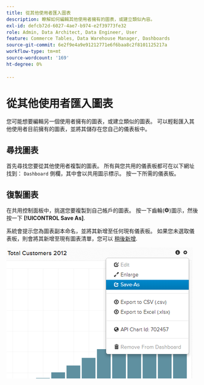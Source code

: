 ```yaml
---
title: 從其他使用者匯入圖表
description: 瞭解如何編輯其他使用者擁有的圖表，或建立類似內容。
exl-id: defcb72d-6027-4ae7-b974-e2f39773fe32
role: Admin, Data Architect, Data Engineer, User
feature: Commerce Tables, Data Warehouse Manager, Dashboards
source-git-commit: 6e2f9e4a9e91212771e6f6baa8c2f8101125217a
workflow-type: tm+mt
source-wordcount: '169'
ht-degree: 0%

---
```


# 從其他使用者匯入圖表

您可能想要編輯另一個使用者擁有的圖表，或建立類似的圖表。 可以輕鬆匯入其他使用者目前擁有的圖表，並將其儲存在您自己的儀表板中。

## 尋找圖表

首先尋找您要從其他使用者複製的圖表。 所有與您共用的儀表板都可在以下網址找到： `Dashboard` 側欄，其中會以共用圖示標示。 按一下所需的儀表板。

## 復製圖表

在共用控制面板中，挑選您要複製到自己帳戶的圖表。 按一下齒輪(![](../../assets/gear-icon.png))圖示，然後按一下 **[!UICONTROL Save As]**.

系統會提示您為圖表副本命名，並將其新增至任何現有儀表板。 如果您未選取儀表板，則會將其新增至現有圖表清單，您可以 [稍後新增](../../data-user/dashboards/add-charts-dashboard.md).

![客戶總數](../../assets/total-customers.png)
